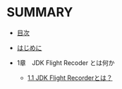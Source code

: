 # SUMMARY

* [目次](README.md)

* [はじめに](docs/README.md)

* 1章　JDK Flight Recoder とは何か
  * [1.1 JDK Flight Recorderとは？](docs/01_01-what_is_JFR.md)